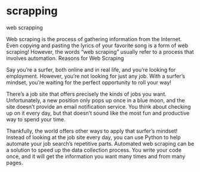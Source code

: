 # scrapping
 web scrapping


Web scraping is the process of gathering information from the Internet. Even copying and pasting the lyrics of your favorite song is a form of web scraping! However, the words “web scraping” usually refer to a process that involves automation.
Reasons for Web Scraping


Say you’re a surfer, both online and in real life, and you’re looking for employment. However, you’re not looking for just any job. With a surfer’s mindset, you’re waiting for the perfect opportunity to roll your way!

There’s a job site that offers precisely the kinds of jobs you want. Unfortunately, a new position only pops up once in a blue moon, and the site doesn’t provide an email notification service. You think about checking up on it every day, but that doesn’t sound like the most fun and productive way to spend your time.

Thankfully, the world offers other ways to apply that surfer’s mindset! Instead of looking at the job site every day, you can use Python to help automate your job search’s repetitive parts. Automated web scraping can be a solution to speed up the data collection process. You write your code once, and it will get the information you want many times and from many pages.
